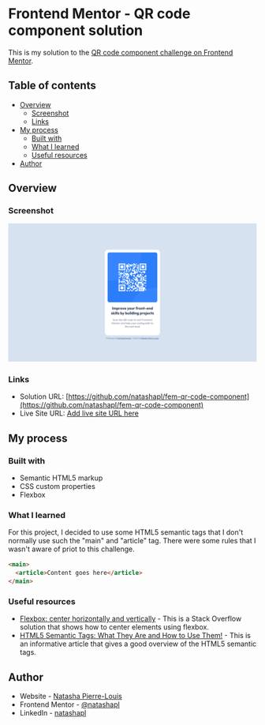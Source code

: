 # Frontend Mentor - QR code component solution

This is my solution to the [QR code component challenge on Frontend Mentor](https://www.frontendmentor.io/challenges/qr-code-component-iux_sIO_H).

## Table of contents

- [Overview](#overview)
  - [Screenshot](#screenshot)
  - [Links](#links)
- [My process](#my-process)
  - [Built with](#built-with)
  - [What I learned](#what-i-learned)
  - [Useful resources](#useful-resources)
- [Author](#author)

## Overview

### Screenshot

![](./screenshot.png)

### Links

- Solution URL: [https://github.com/natashapl/fem-qr-code-component](https://github.com/natashapl/fem-qr-code-component)
- Live Site URL: [Add live site URL here](https://your-live-site-url.com)

## My process

### Built with

- Semantic HTML5 markup
- CSS custom properties
- Flexbox

### What I learned

For this project, I decided to use some HTML5 semantic tags that I don't normally use such the "main"  and "article" tag. There were some rules that I wasn't aware of priot to this challenge.

```html
<main>
  <article>Content goes here</article>
</main>
```

### Useful resources

- [Flexbox: center horizontally and vertically](https://stackoverflow.com/questions/19026884/flexbox-center-horizontally-and-vertically) - This is a Stack Overflow solution that shows how to center elements using flexbox.
- [HTML5 Semantic Tags: What They Are and How to Use Them!](https://www.semrush.com/blog/semantic-html5-guide/) - This is an informative article that gives a good overview of the HTML5 semantic tags.

## Author

- Website - [Natasha Pierre-Louis](https://www.natashasfolio.com)
- Frontend Mentor - [@natashapl](https://www.frontendmentor.io/profile/natashapl)
- LinkedIn - [natashapl](https://www.linkedin.com/in/natashapl/)